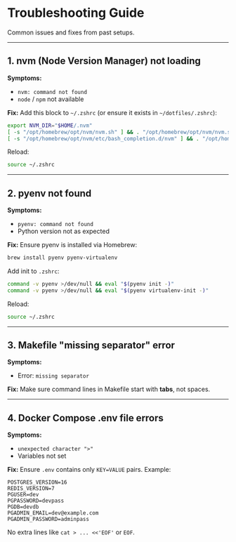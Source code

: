 # Troubleshooting Guide

Common issues and fixes from past setups.

---

## 1. nvm (Node Version Manager) not loading
**Symptoms:**
- `nvm: command not found`
- `node` / `npm` not available

**Fix:**
Add this block to `~/.zshrc` (or ensure it exists in `~/dotfiles/.zshrc`):
```sh
export NVM_DIR="$HOME/.nvm"
[ -s "/opt/homebrew/opt/nvm/nvm.sh" ] && . "/opt/homebrew/opt/nvm/nvm.sh"
[ -s "/opt/homebrew/opt/nvm/etc/bash_completion.d/nvm" ] && . "/opt/homebrew/opt/nvm/etc/bash_completion.d/nvm"
```
Reload:
```sh
source ~/.zshrc
```

---

## 2. pyenv not found
**Symptoms:**
- `pyenv: command not found`
- Python version not as expected

**Fix:**
Ensure pyenv is installed via Homebrew:
```sh
brew install pyenv pyenv-virtualenv
```
Add init to `.zshrc`:
```sh
command -v pyenv >/dev/null && eval "$(pyenv init -)"
command -v pyenv >/dev/null && eval "$(pyenv virtualenv-init -)"
```
Reload:
```sh
source ~/.zshrc
```

---

## 3. Makefile "missing separator" error
**Symptoms:**
- Error: `missing separator`

**Fix:**
Make sure command lines in Makefile start with **tabs**, not spaces.

---

## 4. Docker Compose .env file errors
**Symptoms:**
- `unexpected character ">"`
- Variables not set

**Fix:**
Ensure `.env` contains only `KEY=VALUE` pairs. Example:
```env
POSTGRES_VERSION=16
REDIS_VERSION=7
PGUSER=dev
PGPASSWORD=devpass
PGDB=devdb
PGADMIN_EMAIL=dev@example.com
PGADMIN_PASSWORD=adminpass
```

No extra lines like `cat > ... <<'EOF'` or `EOF`.
